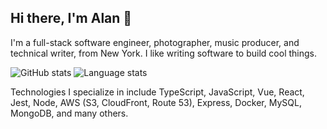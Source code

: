 ## Hi there, I'm Alan 👋

I'm a full-stack software engineer, photographer, music producer, and technical writer, from New York. I like writing software to build cool things.

![GitHub stats](https://github-readme-stats.vercel.app/api?username=alanmorel&show_icons=true&count_private=true&hide=contribs&theme=gruvbox)
![Language stats](https://github-readme-stats.vercel.app/api/top-langs/?username=alanmorel&layout=compact&theme=gruvbox)

Technologies I specialize in include TypeScript, JavaScript, Vue, React, Jest, Node, AWS (S3, CloudFront, Route 53), Express, Docker, MySQL, MongoDB, and many others.
